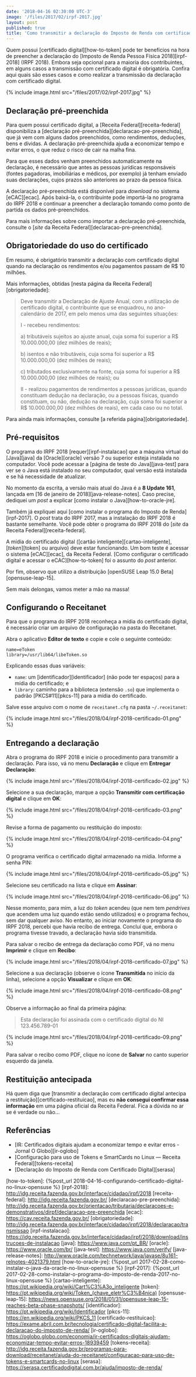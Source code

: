 ```yaml
---
date: '2018-04-16 02:30:00 UTC-3'
image: '/files/2017/02/irpf-2017.jpg'
layout: post
published: true
title: 'Como transmitir a declaração do Imposto de Renda com certificado digital no Linux openSUSE'
---
```


Quem possui [certificado digital][how-to-token] pode ter benefícios na hora de preencher a declaração do [Imposto de Renda Pessoa Física 2018][irpf-2018] (IRPF 2018). Embora seja opcional para a maioria dos contribuintes, em alguns casos a transmissão com certificado digital é obrigatória. Confira aqui quais são esses casos e como realizar a transmissão da declaração com certificado digital.

{% include image.html src="/files/2017/02/irpf-2017.jpg" %}

## Declaração pré-preenchida

Para quem possui certificado digital, a [Receita Federal][receita-federal] disponibiliza a [declaração pré-preenchida][declaracao-pre-preenchida], que já vem com alguns dados preenchidos, como rendimentos, deduções, bens e dívidas. A declaração pré-preenchida ajuda a economizar tempo e evitar erros, o que reduz o risco de cair na malha fina.

Para que esses dados venham preenchidos automaticamente na declaração, é necessário que antes as pessoas jurídicas responsáveis (fontes pagadoras, imobiliárias e médicos, por exemplo) já tenham enviado suas declarações, cujos prazos são anteriores ao prazo da pessoa física.

A declaração pré-preenchida está disponível para *download* no sistema [eCAC][ecac]. Após baixá-la, o contribuinte pode importá-la no programa do IRPF 2018 e continuar a preencher a declaração tomando como ponto de partida os dados pré-preenchidos.

Para mais informações sobre como importar a declaração pré-preenchida, consulte o [*site* da Receita Federal][declaracao-pre-preenchida].

## Obrigatoriedade do uso do certificado

Em resumo, é obrigatório transmitir a declaração com certificado digital quando na declaração os rendimentos e/ou pagamentos passam de R$ 10 milhões.

Mais informações, obtidas [nesta página da Receita Federal][obrigatoriedade]:

> Deve transmitir a Declaração de Ajuste Anual, com a utilização de certificado digital, o contribuinte que se enquadrou, no ano-calendário de 2017, em pelo menos uma das seguintes situações:
>
> I - recebeu rendimentos:
>
> a) tributáveis sujeitos ao ajuste anual, cuja soma foi superior a R$ 10.000.000,00 (dez milhões de reais);
>
> b) isentos e não tributáveis, cuja soma foi superior a R$ 10.000.000,00 (dez milhões de reais);
>
> c) tributados exclusivamente na fonte, cuja soma foi superior a R$ 10.000.000,00 (dez milhões de reais); ou
>
> II - realizou pagamentos de rendimentos a pessoas jurídicas, quando constituam dedução na declaração, ou a pessoas físicas, quando constituam, ou não, dedução na declaração, cuja soma foi superior a R$ 10.000.000,00 (dez milhões de reais), em cada caso ou no total.

Para ainda mais informações, consulte [a referida página][obrigatoriedade].

## Pré-requisitos

O programa do IRPF 2018 [requer][irpf-instalacao] que a máquina virtual do [Java][java] da [Oracle][oracle] versão 7 ou superior esteja instalada no computador. Você pode acessar a [página de teste do Java][java-test] para ver se o Java está instalado no seu computador, qual versão está instalada e se há necessidade de atualizar.

No momento da escrita, a versão mais atual do Java é a **8 Update 161**, lançada em [16 de janeiro de 2018][java-release-notes]. Caso precise, dediquei um *post* a explicar [como instalar o Java][how-to-oracle-jre].

Também já expliquei aqui [como instalar o programa do Imposto de Renda][irpf-2017]. O *post* trata do IRPF 2017, mas a instalação do IRPF 2018 é bastante semelhante. Você pode obter o programa do IRPF 2018 do [*site* da Receita Federal][receita-federal].

A mídia do certificado digital ([cartão inteligente][cartao-inteligente], [*token*][token] ou arquivo) deve estar funcionando. Um bom teste é acessar o sistema [eCAC][ecac], da Receita Federal. [Como configurar o certificado digital e acessar o eCAC][how-to-token] foi o assunto do *post* anterior.

Por fim, observo que utilizo a distribuição [openSUSE Leap 15.0 Beta][opensuse-leap-15].

Sem mais delongas, vamos meter a mão na massa!

## Configurando o Receitanet

Para que o programa do IRPF 2018 reconheça a mídia do certificado digital, é necessário criar um arquivo de configuração na pasta do Receitanet.

Abra o aplicativo **Editor de texto** e copie e cole o seguinte conteúdo:

```
name=eToken
library=/usr/lib64/libeToken.so
```

Explicando essas duas variáveis:

- `name`: um [identificador][identificador] (não pode ter espaços) para a mídia do certificado; e
- `library`: caminho para a biblioteca (extensão `.so`) que implementa o padrão [PKCS#11][pkcs-11] para a mídia do certificado.

Salve esse arquivo com o nome de `receitanet.cfg` na pasta `~/.receitanet`:

{% include image.html src="/files/2018/04/irpf-2018-certificado-01.png" %}

## Entregando a declaração

Abra o programa do IRPF 2018 e inicie o procedimento para transmitir a declaração. Para isso, vá no menu **Declaração** e clique em **Entregar Declaração**:

{% include image.html src="/files/2018/04/irpf-2018-certificado-02.jpg" %}

Selecione a sua declaração, marque a opção **Transmitir com certificação digital** e clique em **OK**:

{% include image.html src="/files/2018/04/irpf-2018-certificado-03.png" %}

Revise a forma de pagamento ou restituição do imposto:

{% include image.html src="/files/2018/04/irpf-2018-certificado-04.png" %}

O programa verifica o certificado digital armazenado na mídia. Informe a senha PIN:

{% include image.html src="/files/2018/04/irpf-2018-certificado-05.jpg" %}

Selecione seu certificado na lista e clique em **Assinar**:

{% include image.html src="/files/2018/04/irpf-2018-certificado-06.jpg" %}

Nesse momento, para mim, a luz do *token* acendeu (que nem tem *pendrives* que acendem uma luz quando estão sendo utilizados) e o programa fechou, sem dar qualquer aviso. No entanto, ao iniciar novamente o programa do IRPF 2018, percebi que havia recibo de entrega. Concluí que, embora o programa tivesse travado, a declaração havia sido transmitida.

Para salvar o recibo de entrega da declaração como PDF, vá no menu **Imprimir** e clique em **Recibo**:

{% include image.html src="/files/2018/04/irpf-2018-certificado-07.jpg" %}

Selecione a sua declaração (observe o ícone **Transmitida** no início da linha), selecione a opção **Visualizar** e clique em **OK**:

{% include image.html src="/files/2018/04/irpf-2018-certificado-08.png" %}

Observe a informação ao final da primeira página:

> Esta declaração foi assinada com o certificado digital do NI 123.456.789-01

{% include image.html src="/files/2018/04/irpf-2018-certificado-09.png" %}

Para salvar o recibo como PDF, clique no ícone de **Salvar** no canto superior esquerdo da janela.

## Restituição antecipada

Há quem diga que [transmitir a declaração com certificado digital antecipa a restituição][certificado-restituicao], mas eu **não consegui confirmar essa informação** em uma página oficial da Receita Federal. Fica a dúvida no ar se é verdade ou não...

## Referências

- [IR: Certificados digitais ajudam a economizar tempo e evitar erros - Jornal O Globo][ir-oglobo]
- [Configuração para uso de Tokens e SmartCards no Linux —  Receita Federal][tokens-receita]
- [Declaração do Imposto de Renda com Certificado Digital][serasa]

[how-to-token]:                 {%post_url 2018-04-16-configurando-certificado-digital-no-linux-opensuse %}
[irpf-2018]:                    http://idg.receita.fazenda.gov.br/interface/cidadao/irpf/2018
[receita-federal]:              http://idg.receita.fazenda.gov.br/
[declaracao-pre-preenchida]:    http://idg.receita.fazenda.gov.br/orientacao/tributaria/declaracoes-e-demonstrativos/dirpf/declaracao-pre-preenchida
[ecac]:                         https://cav.receita.fazenda.gov.br/
[obrigatoriedade]:              http://idg.receita.fazenda.gov.br/interface/cidadao/irpf/2018/declaracao/transmissao
[irpf-instalacao]:              https://idg.receita.fazenda.gov.br/interface/cidadao/irpf/2018/download/instrucoes-de-instalacao
[java]:                         https://www.java.com/pt_BR/
[oracle]:                       https://www.oracle.com/br/
[java-test]:                    https://www.java.com/verify/
[java-release-notes]:           http://www.oracle.com/technetwork/java/javase/8u161-relnotes-4021379.html
[how-to-oracle-jre]:            {%post_url 2017-02-28-como-instalar-o-java-da-oracle-no-linux-opensuse %}
[irpf-2017]:                    {%post_url 2017-02-28-como-instalar-o-programa-do-imposto-de-renda-2017-no-linux-opensuse %}
[cartao-inteligente]:           https://pt.wikipedia.org/wiki/Cart%C3%A3o_inteligente
[token]:                        https://pt.wikipedia.org/wiki/Token_(chave_eletr%C3%B4nica)
[opensuse-leap-15]:             https://news.opensuse.org/2018/01/31/opensuse-leap-15-reaches-beta-phase-snapshots/
[identificador]:                https://pt.wikipedia.org/wiki/Identificador
[pkcs-11]:                      https://en.wikipedia.org/wiki/PKCS_11
[certificado-restituicao]:      https://exame.abril.com.br/tecnologia/certificado-digital-facilita-a-declaracao-do-imposto-de-renda/
[ir-oglobo]:                    https://oglobo.globo.com/economia/ir-certificados-digitais-ajudam-economizar-tempo-evitar-erros-18939459
[tokens-receita]:               http://idg.receita.fazenda.gov.br/programas-para-download/receitanet/ajuda-do-receitanet/configuracao-para-uso-de-tokens-e-smartcards-no-linux
[serasa]:                       https://serasa.certificadodigital.com.br/ajuda/imposto-de-renda/